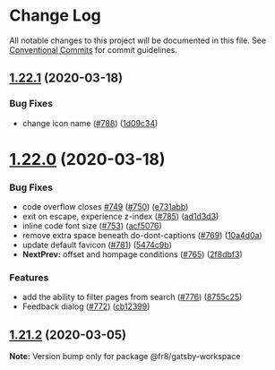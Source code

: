 # Change Log

All notable changes to this project will be documented in this file.
See [Conventional Commits](https://conventionalcommits.org) for commit guidelines.

## [1.22.1](https://github.com/freight-trust/gatsby-workspace/compare/v1.22.0...v1.22.1) (2020-03-18)


### Bug Fixes

* change icon name ([#788](https://github.com/freight-trust/gatsby-workspace/issues/788)) ([1d09c34](https://github.com/freight-trust/gatsby-workspace/commit/1d09c3404730125326b00bac907cb0ddf21afb0c))





# [1.22.0](https://github.com/freight-trust/gatsby-workspace/compare/v1.21.2...v1.22.0) (2020-03-18)


### Bug Fixes

* code overflow closes [#749](https://github.com/freight-trust/gatsby-workspace/issues/749) ([#750](https://github.com/freight-trust/gatsby-workspace/issues/750)) ([e731abb](https://github.com/freight-trust/gatsby-workspace/commit/e731abb7235078479324bd1befe44772e47559c5))
* exit on escape, experience z-index ([#785](https://github.com/freight-trust/gatsby-workspace/issues/785)) ([ad1d3d3](https://github.com/freight-trust/gatsby-workspace/commit/ad1d3d3a13e608f61409e750cb90ebd286af409b))
* inline code font size ([#753](https://github.com/freight-trust/gatsby-workspace/issues/753)) ([acf5076](https://github.com/freight-trust/gatsby-workspace/commit/acf5076ece786b7b1a36cee12f930e103f6a63f9))
* remove extra space beneath do-dont-captions ([#769](https://github.com/freight-trust/gatsby-workspace/issues/769)) ([10a4d0a](https://github.com/freight-trust/gatsby-workspace/commit/10a4d0ad1a3dec6358b7062746a01ee089d8e6b5))
* update default favicon ([#781](https://github.com/freight-trust/gatsby-workspace/issues/781)) ([5474c9b](https://github.com/freight-trust/gatsby-workspace/commit/5474c9bead4993f850f775c3eb6ee514f3a6d003))
* **NextPrev:** offset and hompage conditions ([#765](https://github.com/freight-trust/gatsby-workspace/issues/765)) ([2f8dbf3](https://github.com/freight-trust/gatsby-workspace/commit/2f8dbf30ea5e3b6c4ba9e55cd59992613893dc68))


### Features

* add the ability to filter pages from search ([#776](https://github.com/freight-trust/gatsby-workspace/issues/776)) ([8755c25](https://github.com/freight-trust/gatsby-workspace/commit/8755c25233ab7d0dd6801e94916bc10566204c6c))
* Feedback dialog ([#772](https://github.com/freight-trust/gatsby-workspace/issues/772)) ([cb12399](https://github.com/freight-trust/gatsby-workspace/commit/cb123996079008e538081da252e583935a48f935))





## [1.21.2](https://github.com/freight-trust/gatsby-workspace/compare/v1.21.1...v1.21.2) (2020-03-05)

**Note:** Version bump only for package @fr8/gatsby-workspace
